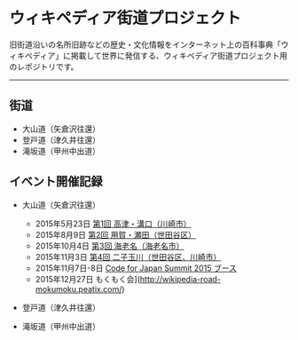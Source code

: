 # ウィキペディア街道プロジェクト

旧街道沿いの名所旧跡などの歴史・文化情報をインターネット上の百科事典「ウィキペディア」に掲載して世界に発信する、ウィキペディア街道プロジェクト用のレポジトリです。

---

## 街道
- 大山道（矢倉沢往還）
- 登戸道（津久井往還）
- 滝坂道（甲州中出道）

## イベント開催記録

- 大山道（矢倉沢往還）
    - 2015年5月23日 [第1回 高津・溝口（川崎市）](http://www.meetup.com/ja/open_kawasaki/events/221965768/?eventId=221965768)
    - 2015年8月9日 [第2回 用賀・瀬田（世田谷区）](http://wikipedia-road-2.peatix.com/)
    - 2015年10月4日 [第3回 海老名（海老名市）](http://peatix.com/event/114390)
    - 2015年11月3日 [第4回 二子玉川（世田谷区、川崎市）](http://peatix.com/event/121735)
    - 2015年11月7日-8日 [Code for Japan Summit 2015 ブース](http://summit2015.code4japan.org/schedule/wikipedia_kaido/)
    - 2015年12月27日 もくもく会](http://wikipedia-road-mokumoku.peatix.com/)
    
- 登戸道（津久井往還）
- 滝坂道（甲州中出道）

